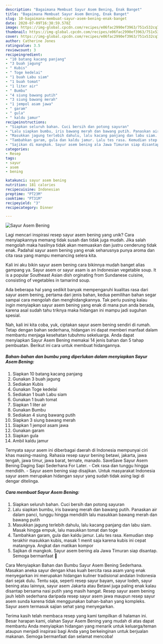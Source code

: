 ```yaml
---
description: "Bagaimana Membuat Sayur Asem Bening, Enak Banget"
title: "Bagaimana Membuat Sayur Asem Bening, Enak Banget"
slug: 10-bagaimana-membuat-sayur-asem-bening-enak-banget
date: 2020-07-09T16:38:59.578Z
image: https://img-global.cpcdn.com/recipes/e06fac2990ef3963/751x532cq70/sayur-asem-bening-foto-resep-utama.jpg
thumbnail: https://img-global.cpcdn.com/recipes/e06fac2990ef3963/751x532cq70/sayur-asem-bening-foto-resep-utama.jpg
cover: https://img-global.cpcdn.com/recipes/e06fac2990ef3963/751x532cq70/sayur-asem-bening-foto-resep-utama.jpg
author: Catherine Jones
ratingvalue: 3.5
reviewcount: 3
recipeingredient:
- "10 batang kacang panjang"
- "3 buah jagung"
- " Kubis"
- " Toge kedelai"
- "1 buah Labu siam"
- "1 buah tomat"
- "1 liter air"
- " Bumbu"
- "4 siung bawang putih"
- "3 siung bawang merah"
- "1 jempol asam jawa"
- " garam"
- " gula"
- " kaldu jamur"
recipeinstructions:
- "Siapkan seluruh bahan. Cuci bersih dan potong sayuran"
- "Lalu siapkan bumbu, iris bawang merah dan bawang putih. Panaskan air dalam panci, tunggu hingga mendidih lalu masukkan bawang merah dan bawang putih"
- "Masukkan jagung terlebih dahulu, lalu kacang panjang dan labu siam. Masak hingga empuk, lalu masukkan tomat dan toge"
- "Tambahkan garam, gula dan kaldu jamur. Lalu tes rasa. Kemudian step terakhir masukkan kubis, masak 1 menit saja karena kubis ini cepat matangnya. Angkat dan matikan kompor"
- "Sajikan di mangkok. Sayur asem bening ala Jawa Timuran siap disantap. Semoga bermanfaat 💚"
categories:
- Resep
tags:
- sayur
- asem
- bening

katakunci: sayur asem bening 
nutrition: 181 calories
recipecuisine: Indonesian
preptime: "PT23M"
cooktime: "PT31M"
recipeyield: "3"
recipecategory: Dinner

---
```



![Sayur Asem Bening](https://img-global.cpcdn.com/recipes/e06fac2990ef3963/751x532cq70/sayur-asem-bening-foto-resep-utama.jpg)

Lagi mencari inspirasi resep sayur asem bening yang unik? Cara menyiapkannya memang tidak susah dan tidak juga mudah. Jika salah mengolah maka hasilnya tidak akan memuaskan dan justru cenderung tidak enak. Padahal sayur asem bening yang enak seharusnya punya aroma dan cita rasa yang mampu memancing selera kita.

Kali ini aku bikin sayur asem bening cara bikinnya mudah banget alias gampang ya. Sayur asem or sayur asam is an Indonesian vegetable soup. It is a popular Southeast Asian dish orginating from Sundanese cuisine, consisting of vegetables in tamarind soup.

Ada beberapa hal yang sedikit banyak mempengaruhi kualitas rasa dari sayur asem bening, pertama dari jenis bahan, kedua pemilihan bahan segar sampai cara mengolah dan menghidangkannya. Tak perlu pusing kalau ingin menyiapkan sayur asem bening yang enak di mana pun anda berada, karena asal sudah tahu triknya maka hidangan ini mampu jadi suguhan spesial.


Nah, kali ini kita coba, yuk, ciptakan sayur asem bening sendiri di rumah. Tetap dengan bahan sederhana, hidangan ini dapat memberi manfaat dalam membantu menjaga kesehatan tubuhmu sekeluarga. Anda dapat menyiapkan Sayur Asem Bening memakai 14 jenis bahan dan 5 tahap pembuatan. Berikut ini cara untuk membuat hidangannya.

<!--inarticleads1-->

##### Bahan-bahan dan bumbu yang diperlukan dalam menyiapkan Sayur Asem Bening:

1. Siapkan 10 batang kacang panjang
1. Gunakan 3 buah jagung
1. Sediakan  Kubis
1. Gunakan  Toge kedelai
1. Sediakan 1 buah Labu siam
1. Gunakan 1 buah tomat
1. Siapkan 1 liter air
1. Gunakan  Bumbu
1. Sediakan 4 siung bawang putih
1. Siapkan 3 siung bawang merah
1. Siapkan 1 jempol asam jawa
1. Gunakan  garam
1. Siapkan  gula
1. Ambil  kaldu jamur


Ternyata sayur asem ini diberbagai daerah di Indonesia mempunyai ciri khas masing-masing. Rahasia resep sayur bening betawi, jakarta, jawa tengah, jawa timur, jawa barat, ternate, manado. SaveSave Sayur Asem Bening Daging Sapi Sederhana For Later. - Cek rasa dan tunggu hingga mendidih. - Sayur asem bening siap disajikan. Untuk masyarakat Indonesia sayur asem merupakan hidangan sayur yang sudah tidak asing lagi di dengar ditelinga. 

<!--inarticleads2-->

##### Cara membuat Sayur Asem Bening:

1. Siapkan seluruh bahan. Cuci bersih dan potong sayuran
1. Lalu siapkan bumbu, iris bawang merah dan bawang putih. Panaskan air dalam panci, tunggu hingga mendidih lalu masukkan bawang merah dan bawang putih
1. Masukkan jagung terlebih dahulu, lalu kacang panjang dan labu siam. Masak hingga empuk, lalu masukkan tomat dan toge
1. Tambahkan garam, gula dan kaldu jamur. Lalu tes rasa. Kemudian step terakhir masukkan kubis, masak 1 menit saja karena kubis ini cepat matangnya. Angkat dan matikan kompor
1. Sajikan di mangkok. Sayur asem bening ala Jawa Timuran siap disantap. Semoga bermanfaat 💚


Cara Menyiapkan Bahan dan Bumbu Sayur Asem Bening Sederhana. Masakan aneka sayur dengan khas kuah bercita rasa asam yang enak menyegarkan ini merupakan hidangan kuliner tradisional andalan Indonesia dari sejak dulu. Tentu saja, seperti resep sayur bayam, sayur lodeh, sayur bening atau lainnya, sayur asem Jakarta atau Betawi juga paling enak kalau disantap bersama nasi putih yang masih hangat. Resep sayur asem bening jauh lebih sederhana daripada resep sayur asem jawa maupun resep sayur asem sunda karena tidak menggunakan bahan-bahan yang kompleks. Sayur asem termasuk sajian sehat yang menyegarkan. 

Terima kasih telah membaca resep yang kami tampilkan di halaman ini. Besar harapan kami, olahan Sayur Asem Bening yang mudah di atas dapat membantu Anda menyiapkan hidangan yang menarik untuk keluarga/teman ataupun menjadi inspirasi bagi Anda yang berkeinginan untuk berjualan makanan. Semoga bermanfaat dan selamat mencoba!
